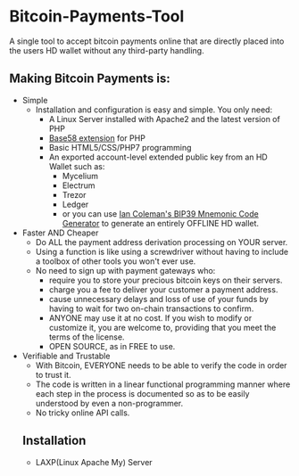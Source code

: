# Bitcoin-Payments-Tool
A single tool to accept bitcoin payments online that are directly placed into the users HD wallet without any third-party handling.
## Making Bitcoin Payments is:
* Simple
  - Installation and configuration is easy and simple. You only need:
    - A Linux Server installed with Apache2 and the latest version of PHP
    - [Base58 extension](https://github.com/legalthings/base58-php-ext) for PHP
    - Basic HTML5/CSS/PHP7 programming
    - An exported account-level extended public key from an HD Wallet such as:
      - Mycelium
      - Electrum
      - Trezor
      - Ledger
      - or you can use [Ian Coleman\'s BIP39 Mnemonic Code Generator](https://iancoleman.io/bip39/) to generate an entirely OFFLINE HD wallet.
* Faster AND Cheaper
  - Do ALL the payment address derivation processing on YOUR server.
  - Using a function is like using a screwdriver without having to include a toolbox of other tools you won't ever use.
  - No need to sign up with payment gateways who:
    - require you to store your precious bitcoin keys on their servers.
    - charge you a fee to deliver your customer a payment address.
    - cause unnecessary delays and loss of use of your funds by having to wait for two on-chain transactions to confirm.
    - ANYONE may use it at no cost. If you wish to modify or customize it, you are welcome to, providing that you meet the terms of the license.
    - OPEN SOURCE, as in FREE to use.
* Verifiable and Trustable
  - With Bitcoin, EVERYONE needs to be able to verify the code in order to trust it.
  - The code is written in a linear functional programming manner where each step in the process is documented so as to be easily understood by even a non-programmer.
  - No tricky online API calls.
  ## Installation
  * LAXP(Linux Apache My) Server
